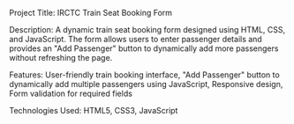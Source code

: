 Project Title:
IRCTC Train Seat Booking Form

Description:
A dynamic train seat booking form designed using HTML, CSS, and JavaScript. The form allows users to enter passenger details and provides an "Add Passenger" button to dynamically add more passengers without refreshing the page.

Features:
User-friendly train booking interface,
"Add Passenger" button to dynamically add multiple passengers using JavaScript,
Responsive design,
Form validation for required fields

Technologies Used:
HTML5,
CSS3,
JavaScript
